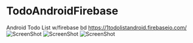 # TodoAndroidFirebase
Android Todo List w/firebase
bd https://1todolistandroid.firebaseio.com/
![ScreenShot](https://raw.github.com/tspeu/TodoAndroidFirebase/master/app/src/main/res/drawable/andrb.png)
![ScreenShot](https://raw.github.com/tspeu/TodoAndroidFirebase/master/app/src/main/res/drawable/andr1b.png)
![ScreenShot](https://raw.github.com/tspeu/TodoAndroidFirebase/master/app/src/main/res/drawable/andr2b.png)
